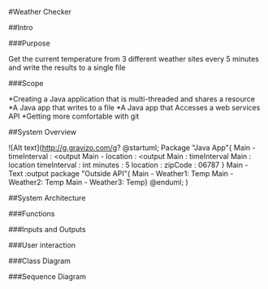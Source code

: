 #Weather Checker

##Intro

###Purpose

Get the current temperature from 3 different weather sites every 5 minutes and write the results to a single file

###Scope

*Creating a Java application that is multi-threaded and shares a resource
*A Java app that writes to a file
*A Java app that Accesses a web services API
*Getting more comfortable with git

##System Overview

![Alt text](http://g.gravizo.com/g?
@startuml;
Package "Java App"{
Main - timeInterval : <output
Main - location : <output
Main : timeInterval
Main : location
timeInterval : int minutes : 5
location : zipCode : 06787
}
Main - Text :output
package "Outside API"{
Main - Weather1: Temp
Main - Weather2: Temp
Main - Weather3: Temp}
@enduml;
)

##System Architecture

###Functions

###Inputs and Outputs

###User interaction

###Class Diagram

###Sequence Diagram
